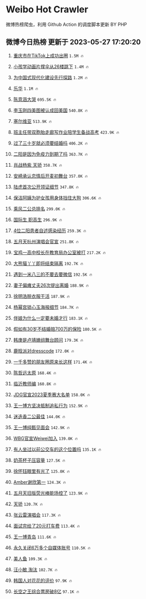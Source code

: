 # Weibo Hot Crawler 



微博热榜爬虫，利用 Github Action 的调度脚本更新 BY PHP 


## 微博今日热榜 更新于 2023-05-27 17:20:20 
1. [重庆市在TikTok上成功出圈](https://s.weibo.com/weibo?q=%E9%87%8D%E5%BA%86%E5%B8%82%E5%9C%A8TikTok%E4%B8%8A%E6%88%90%E5%8A%9F%E5%87%BA%E5%9C%88&t=31&band_rank=1&Refer=top) `1.5M 🔥` 

1. [小孩学动画片撑伞从26楼跳下](https://s.weibo.com/weibo?q=%23%E5%B0%8F%E5%AD%A9%E5%AD%A6%E5%8A%A8%E7%94%BB%E7%89%87%E6%92%91%E4%BC%9E%E4%BB%8E26%E6%A5%BC%E8%B7%B3%E4%B8%8B%23&t=31&band_rank=2&Refer=top) `1.4M 🔥` 

1. [为中国式现代化建设先行探路](https://s.weibo.com/weibo?q=%23%E4%B8%BA%E4%B8%AD%E5%9B%BD%E5%BC%8F%E7%8E%B0%E4%BB%A3%E5%8C%96%E5%BB%BA%E8%AE%BE%E5%85%88%E8%A1%8C%E6%8E%A2%E8%B7%AF%23&t=31&band_rank=3&Refer=top) `1.2M 🔥` 

1. [乐华](https://s.weibo.com/weibo?q=%E4%B9%90%E5%8D%8E&t=31&band_rank=4&Refer=top) `1.1M 🔥` 

1. [陈意涵大哭](https://s.weibo.com/weibo?q=%E9%99%88%E6%84%8F%E6%B6%B5%E5%A4%A7%E5%93%AD&t=31&band_rank=5&Refer=top) `695.5K 🔥` 

1. [李玉刚四美图被认成回美国](https://s.weibo.com/weibo?q=%23%E6%9D%8E%E7%8E%89%E5%88%9A%E5%9B%9B%E7%BE%8E%E5%9B%BE%E8%A2%AB%E8%AE%A4%E6%88%90%E5%9B%9E%E7%BE%8E%E5%9B%BD%23&t=31&band_rank=6&Refer=top) `540.8K 🔥` 

1. [塞尔维亚](https://s.weibo.com/weibo?q=%23%E5%A1%9E%E5%B0%94%E7%BB%B4%E4%BA%9A%23&t=31&band_rank=7&Refer=top) `513.9K 🔥` 

1. [班主任带双胞胎走廊写作业陪学生备战高考](https://s.weibo.com/weibo?q=%23%E7%8F%AD%E4%B8%BB%E4%BB%BB%E5%B8%A6%E5%8F%8C%E8%83%9E%E8%83%8E%E8%B5%B0%E5%BB%8A%E5%86%99%E4%BD%9C%E4%B8%9A%E9%99%AA%E5%AD%A6%E7%94%9F%E5%A4%87%E6%88%98%E9%AB%98%E8%80%83%23&t=31&band_rank=8&Refer=top) `423.9K 🔥` 

1. [过了三十岁就必须要结婚吗](https://s.weibo.com/weibo?q=%E8%BF%87%E4%BA%86%E4%B8%89%E5%8D%81%E5%B2%81%E5%B0%B1%E5%BF%85%E9%A1%BB%E8%A6%81%E7%BB%93%E5%A9%9A%E5%90%97&t=31&band_rank=9&Refer=top) `406.2K 🔥` 

1. [二阳是因为免疫力到期了吗](https://s.weibo.com/weibo?q=%23%E4%BA%8C%E9%98%B3%E6%98%AF%E5%9B%A0%E4%B8%BA%E5%85%8D%E7%96%AB%E5%8A%9B%E5%88%B0%E6%9C%9F%E4%BA%86%E5%90%97%23&t=31&band_rank=10&Refer=top) `363.7K 🔥` 

1. [肖战杨紫 天骄](https://s.weibo.com/weibo?q=%E8%82%96%E6%88%98%E6%9D%A8%E7%B4%AB%20%E5%A4%A9%E9%AA%84&t=31&band_rank=11&Refer=top) `358.7K 🔥` 

1. [安崎承认恋情后开麦初舞台](https://s.weibo.com/weibo?q=%23%E5%AE%89%E5%B4%8E%E6%89%BF%E8%AE%A4%E6%81%8B%E6%83%85%E5%90%8E%E5%BC%80%E9%BA%A6%E5%88%9D%E8%88%9E%E5%8F%B0%23&t=31&band_rank=12&Refer=top) `357.0K 🔥` 

1. [陆虎首次公开领证细节](https://s.weibo.com/weibo?q=%23%E9%99%86%E8%99%8E%E9%A6%96%E6%AC%A1%E5%85%AC%E5%BC%80%E9%A2%86%E8%AF%81%E7%BB%86%E8%8A%82%23&t=31&band_rank=13&Refer=top) `347.8K 🔥` 

1. [保洁阿姨为护女孩用身体挡住大狗](https://s.weibo.com/weibo?q=%23%E4%BF%9D%E6%B4%81%E9%98%BF%E5%A7%A8%E4%B8%BA%E6%8A%A4%E5%A5%B3%E5%AD%A9%E7%94%A8%E8%BA%AB%E4%BD%93%E6%8C%A1%E4%BD%8F%E5%A4%A7%E7%8B%97%23&t=31&band_rank=14&Refer=top) `306.6K 🔥` 

1. [乘风二公总排名](https://s.weibo.com/weibo?q=%23%E4%B9%98%E9%A3%8E%E4%BA%8C%E5%85%AC%E6%80%BB%E6%8E%92%E5%90%8D%23&t=31&band_rank=15&Refer=top) `299.0K 🔥` 

1. [国际生 职高生](https://s.weibo.com/weibo?q=%E5%9B%BD%E9%99%85%E7%94%9F%20%E8%81%8C%E9%AB%98%E7%94%9F&t=31&band_rank=16&Refer=top) `296.9K 🔥` 

1. [4位二阳患者自述感染经历](https://s.weibo.com/weibo?q=%234%E4%BD%8D%E4%BA%8C%E9%98%B3%E6%82%A3%E8%80%85%E8%87%AA%E8%BF%B0%E6%84%9F%E6%9F%93%E7%BB%8F%E5%8E%86%23&t=31&band_rank=17&Refer=top) `259.3K 🔥` 

1. [五月天杭州演唱会官宣](https://s.weibo.com/weibo?q=%23%E4%BA%94%E6%9C%88%E5%A4%A9%E6%9D%AD%E5%B7%9E%E6%BC%94%E5%94%B1%E4%BC%9A%E5%AE%98%E5%AE%A3%23&t=31&band_rank=18&Refer=top) `251.8K 🔥` 

1. [宝鸡一高中校长在教育局办公室被打](https://s.weibo.com/weibo?q=%23%E5%AE%9D%E9%B8%A1%E4%B8%80%E9%AB%98%E4%B8%AD%E6%A0%A1%E9%95%BF%E5%9C%A8%E6%95%99%E8%82%B2%E5%B1%80%E5%8A%9E%E5%85%AC%E5%AE%A4%E8%A2%AB%E6%89%93%23&t=31&band_rank=19&Refer=top) `217.2K 🔥` 

1. [大熊猫丫丫即将结束隔离](https://s.weibo.com/weibo?q=%23%E5%A4%A7%E7%86%8A%E7%8C%AB%E4%B8%AB%E4%B8%AB%E5%8D%B3%E5%B0%86%E7%BB%93%E6%9D%9F%E9%9A%94%E7%A6%BB%23&t=31&band_rank=20&Refer=top) `192.7K 🔥` 

1. [遇到一米八三的不要去要微信](https://s.weibo.com/weibo?q=%23%E9%81%87%E5%88%B0%E4%B8%80%E7%B1%B3%E5%85%AB%E4%B8%89%E7%9A%84%E4%B8%8D%E8%A6%81%E5%8E%BB%E8%A6%81%E5%BE%AE%E4%BF%A1%23&t=31&band_rank=21&Refer=top) `192.5K 🔥` 

1. [妻子偏瘫丈夫26次提出离婚](https://s.weibo.com/weibo?q=%23%E5%A6%BB%E5%AD%90%E5%81%8F%E7%98%AB%E4%B8%88%E5%A4%AB26%E6%AC%A1%E6%8F%90%E5%87%BA%E7%A6%BB%E5%A9%9A%23&t=31&band_rank=22&Refer=top) `188.9K 🔥` 

1. [徐明浩脱衣服干活](https://s.weibo.com/weibo?q=%23%E5%BE%90%E6%98%8E%E6%B5%A9%E8%84%B1%E8%A1%A3%E6%9C%8D%E5%B9%B2%E6%B4%BB%23&t=31&band_rank=23&Refer=top) `187.9K 🔥` 

1. [杨幂宫锁心玉海报细节](https://s.weibo.com/weibo?q=%23%E6%9D%A8%E5%B9%82%E5%AE%AB%E9%94%81%E5%BF%83%E7%8E%89%E6%B5%B7%E6%8A%A5%E7%BB%86%E8%8A%82%23&t=31&band_rank=24&Refer=top) `184.7K 🔥` 

1. [伴娘为什么一定要未婚才行](https://s.weibo.com/weibo?q=%23%E4%BC%B4%E5%A8%98%E4%B8%BA%E4%BB%80%E4%B9%88%E4%B8%80%E5%AE%9A%E8%A6%81%E6%9C%AA%E5%A9%9A%E6%89%8D%E8%A1%8C%23&t=31&band_rank=25&Refer=top) `183.1K 🔥` 

1. [假如有30岁不结婚赔700万的保险](https://s.weibo.com/weibo?q=%23%E5%81%87%E5%A6%82%E6%9C%8930%E5%B2%81%E4%B8%8D%E7%BB%93%E5%A9%9A%E8%B5%94700%E4%B8%87%E7%9A%84%E4%BF%9D%E9%99%A9%23&t=31&band_rank=26&Refer=top) `180.5K 🔥` 

1. [韩庚是卢靖姗组舞台顾问](https://s.weibo.com/weibo?q=%23%E9%9F%A9%E5%BA%9A%E6%98%AF%E5%8D%A2%E9%9D%96%E5%A7%97%E7%BB%84%E8%88%9E%E5%8F%B0%E9%A1%BE%E9%97%AE%23&t=31&band_rank=27&Refer=top) `179.3K 🔥` 

1. [鹿晗派对dresscode](https://s.weibo.com/weibo?q=%23%E9%B9%BF%E6%99%97%E6%B4%BE%E5%AF%B9dresscode%23&t=31&band_rank=28&Refer=top) `172.0K 🔥` 

1. [一千多赞的朋友圈原来长这样](https://s.weibo.com/weibo?q=%23%E4%B8%80%E5%8D%83%E5%A4%9A%E8%B5%9E%E7%9A%84%E6%9C%8B%E5%8F%8B%E5%9C%88%E5%8E%9F%E6%9D%A5%E9%95%BF%E8%BF%99%E6%A0%B7%23&t=31&band_rank=29&Refer=top) `171.4K 🔥` 

1. [陈哲远太原](https://s.weibo.com/weibo?q=%E9%99%88%E5%93%B2%E8%BF%9C%E5%A4%AA%E5%8E%9F&t=31&band_rank=30&Refer=top) `168.4K 🔥` 

1. [临沂教师编](https://s.weibo.com/weibo?q=%E4%B8%B4%E6%B2%82%E6%95%99%E5%B8%88%E7%BC%96&t=31&band_rank=31&Refer=top) `160.8K 🔥` 

1. [JDG官宣2023夏季赛大名单](https://s.weibo.com/weibo?q=%23JDG%E5%AE%98%E5%AE%A32023%E5%A4%8F%E5%AD%A3%E8%B5%9B%E5%A4%A7%E5%90%8D%E5%8D%95%23&t=31&band_rank=32&Refer=top) `158.0K 🔥` 

1. [王一博方坚决抵制追私行为](https://s.weibo.com/weibo?q=%23%E7%8E%8B%E4%B8%80%E5%8D%9A%E6%96%B9%E5%9D%9A%E5%86%B3%E6%8A%B5%E5%88%B6%E8%BF%BD%E7%A7%81%E8%A1%8C%E4%B8%BA%23&t=31&band_rank=33&Refer=top) `152.9K 🔥` 

1. [迷迭香二公最佳](https://s.weibo.com/weibo?q=%E8%BF%B7%E8%BF%AD%E9%A6%99%E4%BA%8C%E5%85%AC%E6%9C%80%E4%BD%B3&t=31&band_rank=34&Refer=top) `144.0K 🔥` 

1. [王一博纯甄见面会](https://s.weibo.com/weibo?q=%E7%8E%8B%E4%B8%80%E5%8D%9A%E7%BA%AF%E7%94%84%E8%A7%81%E9%9D%A2%E4%BC%9A&t=31&band_rank=35&Refer=top) `142.9K 🔥` 

1. [WBG官宣Weiwei加入](https://s.weibo.com/weibo?q=%23WBG%E5%AE%98%E5%AE%A3Weiwei%E5%8A%A0%E5%85%A5%23&t=31&band_rank=36&Refer=top) `139.0K 🔥` 

1. [有人坐过以前公交车的这个位置吗](https://s.weibo.com/weibo?q=%E6%9C%89%E4%BA%BA%E5%9D%90%E8%BF%87%E4%BB%A5%E5%89%8D%E5%85%AC%E4%BA%A4%E8%BD%A6%E7%9A%84%E8%BF%99%E4%B8%AA%E4%BD%8D%E7%BD%AE%E5%90%97&t=31&band_rank=37&Refer=top) `135.1K 🔥` 

1. [奶茶杯子压容量](https://s.weibo.com/weibo?q=%E5%A5%B6%E8%8C%B6%E6%9D%AF%E5%AD%90%E5%8E%8B%E5%AE%B9%E9%87%8F&t=31&band_rank=38&Refer=top) `127.5K 🔥` 

1. [徐怀钰眼里有光了](https://s.weibo.com/weibo?q=%E5%BE%90%E6%80%80%E9%92%B0%E7%9C%BC%E9%87%8C%E6%9C%89%E5%85%89%E4%BA%86&t=31&band_rank=39&Refer=top) `125.0K 🔥` 

1. [Amber谢欣第一](https://s.weibo.com/weibo?q=%23Amber%E8%B0%A2%E6%AC%A3%E7%AC%AC%E4%B8%80%23&t=31&band_rank=40&Refer=top) `124.3K 🔥` 

1. [五月天旧版荧光棒能场控了](https://s.weibo.com/weibo?q=%23%E4%BA%94%E6%9C%88%E5%A4%A9%E6%97%A7%E7%89%88%E8%8D%A7%E5%85%89%E6%A3%92%E8%83%BD%E5%9C%BA%E6%8E%A7%E4%BA%86%23&t=31&band_rank=41&Refer=top) `123.9K 🔥` 

1. [天骄](https://s.weibo.com/weibo?q=%E5%A4%A9%E9%AA%84&t=31&band_rank=42&Refer=top) `120.7K 🔥` 

1. [张云雷演唱会](https://s.weibo.com/weibo?q=%23%E5%BC%A0%E4%BA%91%E9%9B%B7%E6%BC%94%E5%94%B1%E4%BC%9A%23&t=31&band_rank=43&Refer=top) `117.3K 🔥` 

1. [面试完给了20元打车费](https://s.weibo.com/weibo?q=%23%E9%9D%A2%E8%AF%95%E5%AE%8C%E7%BB%99%E4%BA%8620%E5%85%83%E6%89%93%E8%BD%A6%E8%B4%B9%23&t=31&band_rank=44&Refer=top) `113.4K 🔥` 

1. [王一博青岛](https://s.weibo.com/weibo?q=%23%E7%8E%8B%E4%B8%80%E5%8D%9A%E9%9D%92%E5%B2%9B%23&t=31&band_rank=45&Refer=top) `111.6K 🔥` 

1. [永久关闭6万多个自媒体账号](https://s.weibo.com/weibo?q=%23%E6%B0%B8%E4%B9%85%E5%85%B3%E9%97%AD6%E4%B8%87%E5%A4%9A%E4%B8%AA%E8%87%AA%E5%AA%92%E4%BD%93%E8%B4%A6%E5%8F%B7%23&t=31&band_rank=46&Refer=top) `110.5K 🔥` 

1. [美人鱼](https://s.weibo.com/weibo?q=%E7%BE%8E%E4%BA%BA%E9%B1%BC&t=31&band_rank=47&Refer=top) `109.3K 🔥` 

1. [汪小敏 淘汰](https://s.weibo.com/weibo?q=%E6%B1%AA%E5%B0%8F%E6%95%8F%20%E6%B7%98%E6%B1%B0&t=31&band_rank=48&Refer=top) `102.7K 🔥` 

1. [韩国人对花花的评价](https://s.weibo.com/weibo?q=%23%E9%9F%A9%E5%9B%BD%E4%BA%BA%E5%AF%B9%E8%8A%B1%E8%8A%B1%E7%9A%84%E8%AF%84%E4%BB%B7%23&t=31&band_rank=49&Refer=top) `97.9K 🔥` 

1. [长空之王综合票房破8亿](https://s.weibo.com/weibo?q=%23%E9%95%BF%E7%A9%BA%E4%B9%8B%E7%8E%8B%E7%BB%BC%E5%90%88%E7%A5%A8%E6%88%BF%E7%A0%B48%E4%BA%BF%23&t=31&band_rank=50&Refer=top) `97.1K 🔥` 

